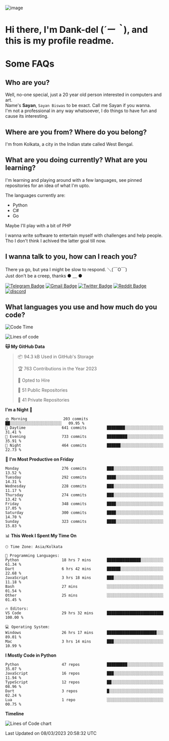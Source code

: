 ![image](https://user-images.githubusercontent.com/63096193/125182844-29f20800-e22f-11eb-8dc9-b0f2d29647bb.png)

# **Hi there, I'm Dank-del (*´ー｀*), and this is my profile readme.**
<!--  [![Profile views](https://gpvc.arturio.dev/dank-del)](https://github.com/dank-del) -->
# Some FAQs

## **Who are you?**

Well, no-one special, just a 20 year old person interested in computers and art. \
Name's **Sayan**, `Sayan Biswas` to be exact. Call me Sayan if you wanna. \
I'm not a professional in any way whatsoever, I do things to have fun and cause its interesting.

## **Where are you from? Where do you belong?**

I'm from Kolkata, a city in the Indian state called West Bengal.

## **What are you doing currently? What are you learning?**

I'm learning and playing around with a few languages, see pinned repositories for an idea of what I'm upto.

The languages currently are:

- Python
- C#
- Go

Maybe I'll play with a bit of PHP

I wanna write software to entertain myself with challenges and help people. \
Tho I don't think I achived the latter goal till now.

<!--## **Eww, I see a weeb profile.**

Can't help it, it's the best way to hide my face on this account
> Why do people hate weebs .-.

## **Cool, what more interests you?**

My interests are quite, weird. They're scattered all over the place. \
I've been fascinated by music and have studied it since the age of 6, I've performed on stage and on air but yeah now I've been away from that. I specialize in key instruments. \
Another thing that interests me is Media Production, aka, working with audio, video and broadcasting media.

> I just like art in general. also feeds the reason of me being obsessed with Japanese drawings (⋟ ﹏ ⋞)-->

## **I wanna talk to you, how can I reach you?**

There ya go, but yea I might be slow to respond. ＼(￣O￣) \
Just don't be a creep, thanks ● ﹏ ●

[![Telegram Badge](https://img.shields.io/badge/-dank_as_fuck-1ca0f1?style=flat-square&logo=telegram&logoColor=white&link=https://t.me/dank_as_fuck)](https://t.me/dank_as_fuck)
[![Gmail Badge](https://img.shields.io/badge/-sayan@asia.com-c14438?style=flat-square&logo=Gmail&logoColor=white&link=mailto:sayan@asia.com)](mailto:sayan@asia.com)
[![Twitter Badge](https://img.shields.io/twitter/follow/TheDankDel?style=social)](https://twitter.com/TheDankDel)
[![Reddit Badge](https://img.shields.io/reddit/user-karma/combined/dank_as_fuck_?style=social)](https://www.reddit.com/user/dank_as_fuck_/)
[![discord](https://discord-md-badge.vercel.app/api/shield/506536929152466945?style=social)](https://discordapp.com/users/506536929152466945)

## **What languages you use and how much do you code?**

<!--START_SECTION:waka-->
![Code Time](http://img.shields.io/badge/Code%20Time-1%2C109%20hrs%2058%20mins-blue)

![Lines of code](https://img.shields.io/badge/From%20Hello%20World%20I%27ve%20Written-2.4%20million%20lines%20of%20code-blue)

**🐱 My GitHub Data** 

> 📦 94.3 kB Used in GitHub's Storage 
 > 
> 🏆 763 Contributions in the Year 2023
 > 
> 💼 Opted to Hire
 > 
> 📜 51 Public Repositories 
 > 
> 🔑 41 Private Repositories 
 > 
**I'm a Night 🦉** 

```text
🌞 Morning                203 commits         ██░░░░░░░░░░░░░░░░░░░░░░░   09.95 % 
🌆 Daytime                641 commits         ████████░░░░░░░░░░░░░░░░░   31.41 % 
🌃 Evening                733 commits         █████████░░░░░░░░░░░░░░░░   35.91 % 
🌙 Night                  464 commits         ██████░░░░░░░░░░░░░░░░░░░   22.73 % 
```
📅 **I'm Most Productive on Friday** 

```text
Monday                   276 commits         ███░░░░░░░░░░░░░░░░░░░░░░   13.52 % 
Tuesday                  292 commits         ████░░░░░░░░░░░░░░░░░░░░░   14.31 % 
Wednesday                228 commits         ███░░░░░░░░░░░░░░░░░░░░░░   11.17 % 
Thursday                 274 commits         ███░░░░░░░░░░░░░░░░░░░░░░   13.42 % 
Friday                   348 commits         ████░░░░░░░░░░░░░░░░░░░░░   17.05 % 
Saturday                 300 commits         ████░░░░░░░░░░░░░░░░░░░░░   14.70 % 
Sunday                   323 commits         ████░░░░░░░░░░░░░░░░░░░░░   15.83 % 
```


📊 **This Week I Spent My Time On** 

```text
🕑︎ Time Zone: Asia/Kolkata

💬 Programming Languages: 
Python                   18 hrs 7 mins       ███████████████░░░░░░░░░░   61.34 % 
Dart                     6 hrs 42 mins       ██████░░░░░░░░░░░░░░░░░░░   22.68 % 
JavaScript               3 hrs 18 mins       ███░░░░░░░░░░░░░░░░░░░░░░   11.18 % 
Bash                     27 mins             ░░░░░░░░░░░░░░░░░░░░░░░░░   01.54 % 
Other                    25 mins             ░░░░░░░░░░░░░░░░░░░░░░░░░   01.45 % 

🔥 Editors: 
VS Code                  29 hrs 32 mins      █████████████████████████   100.00 % 

💻 Operating System: 
Windows                  26 hrs 17 mins      ██████████████████████░░░   89.01 % 
Mac                      3 hrs 14 mins       ███░░░░░░░░░░░░░░░░░░░░░░   10.99 % 
```

**I Mostly Code in Python** 

```text
Python                   47 repos            █████████░░░░░░░░░░░░░░░░   35.07 % 
JavaScript               16 repos            ███░░░░░░░░░░░░░░░░░░░░░░   11.94 % 
TypeScript               12 repos            ██░░░░░░░░░░░░░░░░░░░░░░░   08.96 % 
Dart                     3 repos             █░░░░░░░░░░░░░░░░░░░░░░░░   02.24 % 
Lua                      1 repo              ░░░░░░░░░░░░░░░░░░░░░░░░░   00.75 % 
```



**Timeline**

![Lines of Code chart](https://raw.githubusercontent.com/Dank-del/Dank-del/main/assets/bar_graph.png)


 Last Updated on 08/03/2023 20:58:32 UTC
<!--END_SECTION:waka-->

<!--## **Can I stalk your spotify?**

Um sure.

![OwO Spotify](https://spotify-recently-played-readme.vercel.app/api?user=31fdrsslnr7nvq4ytqwtw7c4rxfm&count=5)-->
